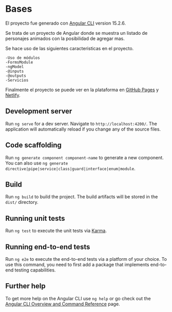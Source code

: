 # Bases

El proyecto fue generado con [Angular CLI](https://github.com/angular/angular-cli) version 15.2.6.

Se trata de un proyecto de Angular donde se muestra un listado de personajes animados con la posibilidad de agregar mas.

Se hace uso de las siguientes caracteristicas en el proyecto.

	-Uso de módulos
	-FormsModule
	-ngModel
	-@inputs
	-@outputs
	-Servicios

Finalmente el proyecto se puede ver en la plataforma en [GitHub Pages](https://ivan3911.github.io/angular-base/) y [Netlify](https://astonishing-genie-7384be.netlify.app).

## Development server

Run `ng serve` for a dev server. Navigate to `http://localhost:4200/`. The application will automatically reload if you change any of the source files.

## Code scaffolding

Run `ng generate component component-name` to generate a new component. You can also use `ng generate directive|pipe|service|class|guard|interface|enum|module`.

## Build

Run `ng build` to build the project. The build artifacts will be stored in the `dist/` directory.

## Running unit tests

Run `ng test` to execute the unit tests via [Karma](https://karma-runner.github.io).

## Running end-to-end tests

Run `ng e2e` to execute the end-to-end tests via a platform of your choice. To use this command, you need to first add a package that implements end-to-end testing capabilities.

## Further help

To get more help on the Angular CLI use `ng help` or go check out the [Angular CLI Overview and Command Reference](https://angular.io/cli) page.
